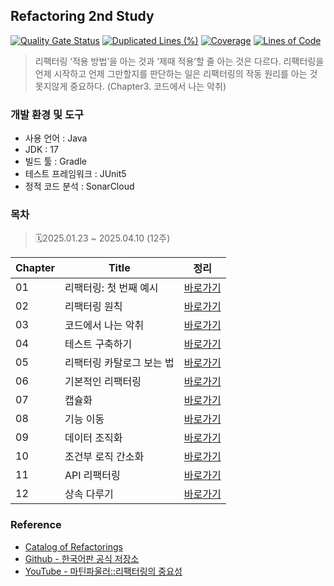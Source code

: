 ## Refactoring 2nd Study

[![Quality Gate Status](https://sonarcloud.io/api/project_badges/measure?project=ljw1126_refactoring2&metric=alert_status)](https://sonarcloud.io/summary/new_code?id=ljw1126_refactoring2)
[![Duplicated Lines (%)](https://sonarcloud.io/api/project_badges/measure?project=ljw1126_refactoring2&metric=duplicated_lines_density)](https://sonarcloud.io/summary/new_code?id=ljw1126_refactoring2)
[![Coverage](https://sonarcloud.io/api/project_badges/measure?project=ljw1126_refactoring2&metric=coverage)](https://sonarcloud.io/summary/new_code?id=ljw1126_refactoring2)
[![Lines of Code](https://sonarcloud.io/api/project_badges/measure?project=ljw1126_refactoring2&metric=ncloc)](https://sonarcloud.io/summary/new_code?id=ljw1126_refactoring2)

> 리팩터링 ‘적용 방법’을 아는 것과 ‘제때 적용’할 줄 아는 것은 다르다. 리팩터링을 언제 시작하고 언제 그만할지를 판단하는 일은 리팩터링의 작동 원리를 아는 것 못지않게 중요하다. (Chapter3. 코드에서 나는 악취)

### 개발 환경 및 도구
- 사용 언어 : Java
- JDK : 17
- 빌드 툴 : Gradle 
- 테스트 프레임워크 : JUnit5
- 정적 코드 분석 : SonarCloud 

### 목차
> 🗓️2025.01.23 ~ 2025.04.10 (12주)

| Chapter | Title         | 정리                   | 
|---------|---------------|----------------------|
| 01 | 리팩터링: 첫 번째 예시 | [바로가기](docs/ch01.md) |
| 02 | 리팩터링 원칙       | [바로가기](docs/ch02.md) |
| 03 | 코드에서 나는 악취    | [바로가기](docs/ch03.md) |
| 04 | 테스트 구축하기      | [바로가기](docs/ch04.md) |
| 05 | 리팩터링 카탈로그 보는 법 | [바로가기](docs/ch05.md) |
| 06 | 기본적인 리팩터링     | [바로가기](docs/ch06.md) |
| 07 | 캡슐화           | [바로가기](docs/ch07.md) |
| 08 | 기능 이동         | [바로가기](docs/ch08.md) |
| 09 | 데이터 조직화       | [바로가기](docs/ch09.md) |
| 10 | 조건부 로직 간소화    | [바로가기](docs/ch10.md) |
| 11 | API 리팩터링      | [바로가기](docs/ch11.md) |
| 12 | 상속 다루기        | [바로가기](docs/ch12.md) |

### Reference
- [Catalog of Refactorings](https://refactoring.com/catalog/)
- [Github - 한국어판 공식 저장소](https://github.com/WegraLee/Refactoring)
- [YouTube - 마틴파울러::리팩터링의 중요성](https://youtu.be/mNPpfB8JSIU?si=HCrMEgGrMhof2Ykj)

